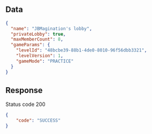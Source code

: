 ## Data
```json
{
  "name": "JBMagination's lobby",
  "privateLobby": true,
  "maxMemberCount": 8,
  "gameParams": {
    "levelId": "48bcbe39-88b1-4de0-8010-96f56dbb3321",
    "levelVersion": 1,
    "gameMode": "PRACTICE"
  }
}
```

## Response
Status code 200
```json
{
    "code": "SUCCESS"
}
```